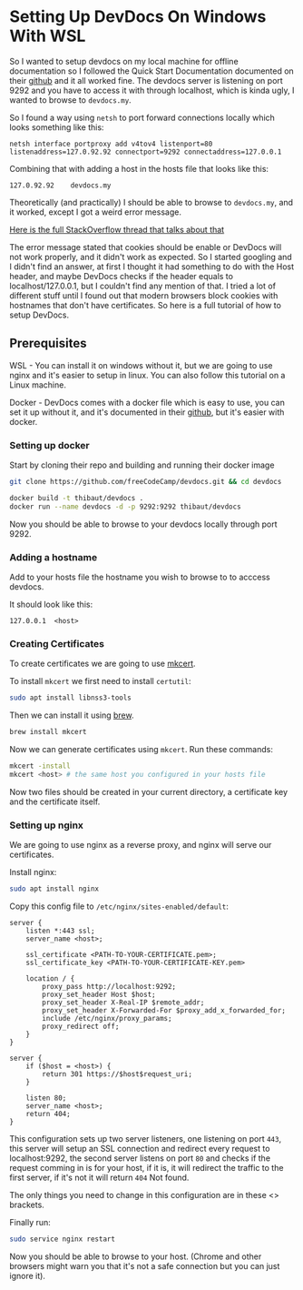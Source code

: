 # Setting Up DevDocs On Windows With WSL

So I wanted to setup devdocs on my local machine for offline documentation so I followed the Quick Start Documentation documented on their [github](https://github.com/freeCodeCamp/devdocs) and it all worked fine. The devdocs server is listening on port 9292 and you have to access it with through localhost, which is kinda ugly, I wanted to browse to `devdocs.my`.

So I found a way using `netsh` to port forward connections locally which looks something like this:

```batch
netsh interface portproxy add v4tov4 listenport=80 listenaddress=127.0.92.92 connectport=9292 connectaddress=127.0.0.1
```

Combining that with adding a host in the hosts file that looks like this:

`127.0.92.92    devdocs.my`

Theoretically (and practically) I should be able to browse to `devdocs.my`, and it worked, except I got a weird error message.

[Here is the full StackOverflow thread that talks about that](https://stackoverflow.com/questions/8652948/using-port-number-in-windows-host-file)

The error message stated that cookies should be enable or DevDocs will not work properly, and it didn't work as expected.
So I started googling and I didn't find an answer, at first I thought it had something to do with the Host header, and maybe DevDocs checks if the header equals to localhost/127.0.0.1, but I couldn't find any mention of that. I tried a lot of different stuff until I found out that modern browsers block cookies with hostnames that don't have certificates. So here is a full tutorial of how to setup DevDocs.

## Prerequisites
WSL - You can install it on windows without it, but we are going to use nginx and it's easier to setup in linux. You can also follow this tutorial on a Linux machine.

Docker - DevDocs comes with a docker file which is easy to use, you can set it up without it, and it's documented in their [github](https://github.com/freeCodeCamp/devdocs), but it's easier with docker.


### Setting up docker
Start by cloning their repo and building and running their docker image
```sh
git clone https://github.com/freeCodeCamp/devdocs.git && cd devdocs

docker build -t thibaut/devdocs .
docker run --name devdocs -d -p 9292:9292 thibaut/devdocs
```
Now you should be able to browse to your devdocs locally through port 9292.

### Adding a hostname
Add to your hosts file the hostname you wish to browse to to acccess devdocs.

It should look like this:

`127.0.0.1  <host>`

### Creating Certificates
To create certificates we are going to use [mkcert](https://github.com/FiloSottile/mkcert).

To install `mkcert` we first need to install `certutil`:
```sh
sudo apt install libnss3-tools
```

Then we can install it using [brew](https://brew.sh/).
```sh
brew install mkcert
```

Now we can generate certificates using `mkcert`. Run these commands:
```sh
mkcert -install
mkcert <host> # the same host you configured in your hosts file
```

Now two files should be created in your current directory, a certificate key and the certificate itself.

### Setting up nginx
We are going to use nginx as a reverse proxy, and nginx will serve our certificates.

Install nginx:
```sh
sudo apt install nginx
```

Copy this config file to `/etc/nginx/sites-enabled/default`:
```nginx
server {
    listen *:443 ssl;
    server_name <host>;

    ssl_certificate <PATH-TO-YOUR-CERTIFICATE.pem>;
    ssl_certificate_key <PATH-TO-YOUR-CERTIFICATE-KEY.pem>

    location / {
        proxy_pass http://localhost:9292;
        proxy_set_header Host $host;
        proxy_set_header X-Real-IP $remote_addr;
        proxy_set_header X-Forwarded-For $proxy_add_x_forwarded_for;
        include /etc/nginx/proxy_params;
        proxy_redirect off;
    }
}

server {
    if ($host = <host>) {
        return 301 https://$host$request_uri;
    }

    listen 80;
    server_name <host>;
    return 404;
}
```
This configuration sets up two server listeners, one listening on port `443`, this server will setup an SSL connection and redirect every request to localhost:9292, the second server listens on port `80` and checks if the request comming in is for your host, if it is, it will redirect the traffic to the first server, if it's not it will return `404` Not found.

The only things you need to change in this configuration are in these <> brackets.

Finally run:
```sh
sudo service nginx restart
```

Now you should be able to browse to your host. (Chrome and other browsers might warn you that it's not a safe connection but you can just ignore it).
